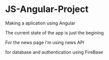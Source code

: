 # JS-Angular-Project
 Making a aplication using Angular

 The current state of the app is just the begining

 For the news page i'm using news API

 for database and authentication using FireBase 
